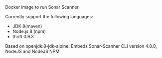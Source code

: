 Docker image to run Sonar Scanner.

Currently support the following languages:

* JDK 8(maven)
* Node.js 8 (npm)
* thrift 0.9.3

Based on openjdk:8-jdk-alpine. Embeds Sonar-Scanner CLI version 4.0.0, NodeJS and NodeJS NPM.